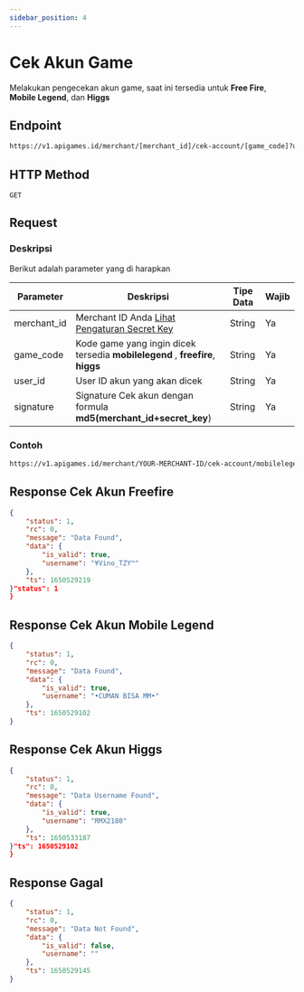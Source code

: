 ```yaml
---
sidebar_position: 4
---
```


# Cek Akun Game

Melakukan pengecekan akun game, saat ini tersedia untuk **Free Fire**, **Mobile Legend**, dan **Higgs**

## Endpoint

```bash
https://v1.apigames.id/merchant/[merchant_id]/cek-account/[game_code]?user_id=[user_id]&signature=[singature]
```

## HTTP Method

```
GET
```

## Request

### Deskripsi

Berikut adalah parameter yang di harapkan

| Parameter   | Deskripsi                                                                                        | Tipe Data | Wajib |
| ----------- | ------------------------------------------------------------------------------------------------ | --------- | ----- |
| merchant_id | Merchant ID Anda [Lihat Pengaturan Secret Key](https://member.apigames.id/pengaturan/secret-key) | String    | Ya    |
| game_code | Kode game yang ingin dicek tersedia **mobilelegend** , **freefire**, **higgs**           | String    | Ya    |
| user_id      | User ID akun yang akan dicek                                                                                 | String    | Ya    |
| signature  |    Signature Cek akun  dengan formula **md5(merchant_id+secret_key**)                               | String    | Ya    |

### Contoh

```bash
https://v1.apigames.id/merchant/YOUR-MERCHANT-ID/cek-account/mobilelegend?username=101990303&signature=e27e38e3f9gd78dfe93t2898b74982b9
```

## Response Cek Akun Freefire

```json
{
    "status": 1,
    "rc": 0,
    "message": "Data Found",
    "data": {
        "is_valid": true,
        "username": "¥Vino_TZY™"
    },
    "ts": 1650529219
}"status": 1
}
```


## Response Cek Akun Mobile Legend

```json
{
    "status": 1,
    "rc": 0,
    "message": "Data Found",
    "data": {
        "is_valid": true,
        "username": "•CUMAN BISA MM•"
    },
    "ts": 1650529102
}
```

## Response Cek Akun Higgs

```json
{
    "status": 1,
    "rc": 0,
    "message": "Data Username Found",
    "data": {
        "is_valid": true,
        "username": "RMX2180"
    },
    "ts": 1650533187
}"ts": 1650529102
}
```


## Response Gagal

```json
{
    "status": 1,
    "rc": 0,
    "message": "Data Not Found",
    "data": {
        "is_valid": false,
        "username": ""
    },
    "ts": 1650529145
}
```



